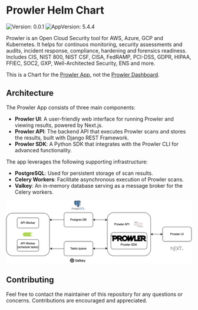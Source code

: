 # Prowler Helm Chart

![Version: 0.0.1](https://img.shields.io/badge/Version-0.0.1-informational?style=flat-square)
![AppVersion: 5.4.4](https://img.shields.io/badge/AppVersion-5.4.4-informational?style=flat-square)

Prowler is an Open Cloud Security tool for AWS, Azure, GCP and Kubernetes. It helps for continuos monitoring, security assessments and audits, incident response, compliance, hardening and forensics readiness. Includes CIS, NIST 800, NIST CSF, CISA, FedRAMP, PCI-DSS, GDPR, HIPAA, FFIEC, SOC2, GXP, Well-Architected Security, ENS and more.

This is a Chart for the [Prowler App](https://docs.prowler.com/projects/prowler-open-source/en/latest/#prowler-app), not the [Prowler Dashboard](https://docs.prowler.com/projects/prowler-open-source/en/latest/#prowler-dashboard).

## Architecture

The Prowler App consists of three main components:

- **Prowler UI**: A user-friendly web interface for running Prowler and viewing results, powered by Next.js.
- **Prowler API**: The backend API that executes Prowler scans and stores the results, built with Django REST Framework.
- **Prowler SDK**: A Python SDK that integrates with the Prowler CLI for advanced functionality.

The app leverages the following supporting infrastructure:

- **PostgreSQL**: Used for persistent storage of scan results.
- **Celery Workers**: Facilitate asynchronous execution of Prowler scans.
- **Valkey**: An in-memory database serving as a message broker for the Celery workers.

![prowler architecture](docs/images/architecture.png)

## Contributing

Feel free to contact the maintainer of this repository for any questions or concerns. Contributions are encouraged and appreciated.